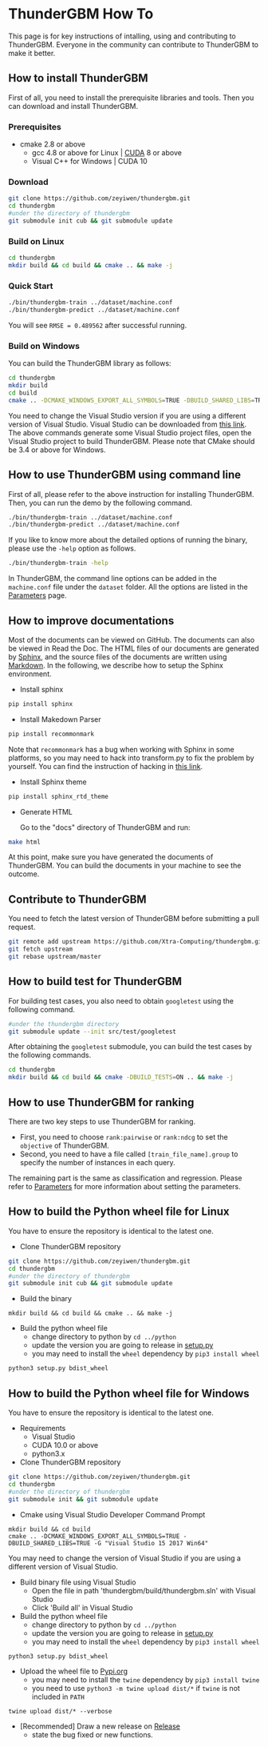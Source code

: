 ThunderGBM How To
======
This page is for key instructions of intalling, using and contributing to ThunderGBM. Everyone in the community can contribute to ThunderGBM to make it better.

## How to install ThunderGBM
First of all, you need to install the prerequisite libraries and tools. Then you can download and install ThunderGBM. 
### Prerequisites
* cmake 2.8 or above
    * gcc 4.8 or above for Linux | [CUDA](https://developer.nvidia.com/cuda-downloads) 8 or above
    * Visual C++ for Windows | CUDA 10


### Download
```bash
git clone https://github.com/zeyiwen/thundergbm.git
cd thundergbm
#under the directory of thundergbm
git submodule init cub && git submodule update
```
### Build on Linux 
```bash
cd thundergbm
mkdir build && cd build && cmake .. && make -j
```

### Quick Start
```bash
./bin/thundergbm-train ../dataset/machine.conf
./bin/thundergbm-predict ../dataset/machine.conf
```
You will see `RMSE = 0.489562` after successful running.

### Build on Windows
You can build the ThunderGBM library as follows:
```bash
cd thundergbm
mkdir build
cd build
cmake .. -DCMAKE_WINDOWS_EXPORT_ALL_SYMBOLS=TRUE -DBUILD_SHARED_LIBS=TRUE -G "Visual Studio 15 2017 Win64"
```
You need to change the Visual Studio version if you are using a different version of Visual Studio. Visual Studio can be downloaded from [this link](https://www.visualstudio.com/vs/). The above commands generate some Visual Studio project files, open the Visual Studio project to build ThunderGBM. Please note that CMake should be 3.4 or above for Windows.

## How to use ThunderGBM using command line
First of all, please refer to the above instruction for installing ThunderGBM. Then, you can run the demo by the following command.
```bash
./bin/thundergbm-train ../dataset/machine.conf
./bin/thundergbm-predict ../dataset/machine.conf
```

If you like to know more about the detailed options of running the binary, please use the `-help` option as follows.
```bash
./bin/thundergbm-train -help
```

In ThunderGBM, the command line options can be added in the `machine.conf` file under the `dataset` folder. All the options are listed in the [Parameters](parameters.md) page.

## How to improve documentations
Most of the documents can be viewed on GitHub. The documents can also be viewed in Read the Doc. The HTML files of our documents are generated by [Sphinx](http://www.sphinx-doc.org/en/stable/), and the source files of the documents are written using [Markdown](http://commonmark.org/). In the following, we describe how to setup the Sphinx environment.

* Install sphinx
```bash
pip install sphinx
```

* Install Makedown Parser
```bash
pip install recommonmark
```
Note that ```recommonmark``` has a bug when working with Sphinx in some platforms, so you may need to hack into transform.py to fix the problem by yourself. You can find the instruction of hacking in [this link](https://github.com/sphinx-doc/sphinx/issues/3800).

* Install Sphinx theme
```bash
pip install sphinx_rtd_theme
```

* Generate HTML

   Go to the "docs" directory of ThunderGBM and run:
```bash
make html
```

At this point, make sure you have generated the documents of ThunderGBM. You can build the documents in your machine to see the outcome.

## Contribute to ThunderGBM
You need to fetch the latest version of ThunderGBM before submitting a pull request.
```bash
git remote add upstream https://github.com/Xtra-Computing/thundergbm.git
git fetch upstream
git rebase upstream/master
```

## How to build test for ThunderGBM
For building test cases, you also need to obtain ``googletest`` using the following command.
```bash
#under the thundergbm directory
git submodule update --init src/test/googletest
```
After obtaining the ``googletest`` submodule, you can build the test cases by the following commands.
```bash
cd thundergbm
mkdir build && cd build && cmake -DBUILD_TESTS=ON .. && make -j
```

## How to use ThunderGBM for ranking

There are two key steps to use ThunderGBM for ranking.
* First, you need to choose ``rank:pairwise`` or ``rank:ndcg`` to set the ``objective`` of ThunderGBM.
* Second, you need to have a file called ``[train_file_name].group`` to specify the number of instances in each query.

The remaining part is the same as classification and regression. Please refer to [Parameters](parameters.md) for more information about setting the parameters.

## How to build the Python wheel file for Linux
You have to ensure the repository is identical to the latest one.
* Clone ThunderGBM repository
```bash
git clone https://github.com/zeyiwen/thundergbm.git
cd thundergbm
#under the directory of thundergbm
git submodule init cub && git submodule update
```
* Build the binary
```base
mkdir build && cd build && cmake .. && make -j
```
* Build the python wheel file
    - change directory to python by `cd ../python`
    - update the version you are going to release in [setup.py](https://github.com/Xtra-Computing/thundergbm/blob/c89d6da6008f945c09aae521c95cfe5b8bdd8db5/python/setup.py#L20)
    - you may need to install the `wheel` dependency by ``pip3 install wheel``
```bash
python3 setup.py bdist_wheel
```
## How to build the Python wheel file for Windows
You have to ensure the repository is identical to the latest one.
* Requirements
    - Visual Studio
    - CUDA 10.0 or above
    - python3.x
* Clone ThunderGBM repository
```bash
git clone https://github.com/zeyiwen/thundergbm.git
cd thundergbm
#under the directory of thundergbm
git submodule init && git submodule update
```
* Cmake using Visual Studio Developer Command Prompt
```base
mkdir build && cd build
cmake .. -DCMAKE_WINDOWS_EXPORT_ALL_SYMBOLS=TRUE -DBUILD_SHARED_LIBS=TRUE -G "Visual Studio 15 2017 Win64"
```
   You may need to change the version of Visual Studio if you are using a different version of Visual Studio.
* Build binary file using Visual Studio
   - Open the file in path 'thundergbm/build/thundergbm.sln' with Visual Studio
   - Click 'Build all' in Visual Studio
* Build the python wheel file
    - change directory to python by `cd ../python`
    - update the version you are going to release in [setup.py](https://github.com/Xtra-Computing/thundergbm/blob/c89d6da6008f945c09aae521c95cfe5b8bdd8db5/python/setup.py#L20)
    - you may need to install the `wheel` dependency by ``pip3 install wheel``
```bash
python3 setup.py bdist_wheel
```
* Upload the wheel file to [Pypi.org](https://pypi.org)
    - you may need to install the `twine` dependency by ``pip3 install twine``
    - you need to use ``python3 -m twine upload dist/*`` if ``twine`` is not included in ``PATH``
```sybase
twine upload dist/* --verbose
```
* [Recommended] Draw a new release on [Release](https://github.com/Xtra-Computing/thundergbm/releases)
    * state the bug fixed or new functions.
